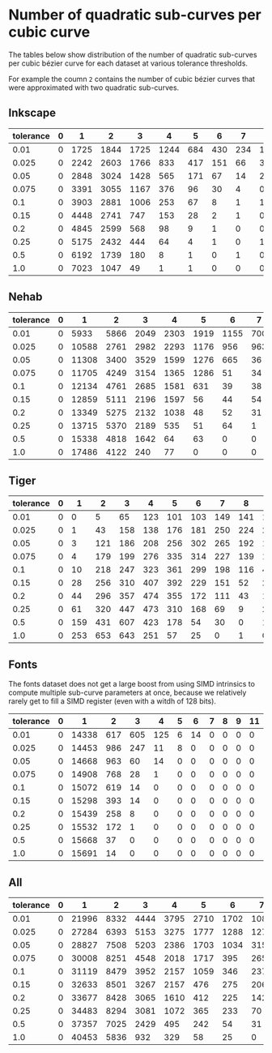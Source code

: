 
# Number of quadratic sub-curves per cubic curve

The tables below show distribution of the number of quadratic sub-curves per cubic bézier curve for each dataset at various tolerance thresholds.

For example the coumn `2` contains the number of cubic bézier curves that were approximated with two quadratic sub-curves.

## Inkscape

| tolerance | 0   | 1    | 2    | 3    | 4    | 5   | 6   | 7   | 8   | 9   | 11  | 12  | 13  | 14  | 15  | 16+ |
| --------- | --- | ---- | ---- | ---- | ---- | --- | --- | --- | --- | --- | --- | --- | --- | --- | --- | --- |
| 0.01      | 0   | 1725 | 1844 | 1725 | 1244 | 684 | 430 | 234 | 116 | 58  | 31  | 20  | 6   | 1   | 1   | 2   |
| 0.025     | 0   | 2242 | 2603 | 1766 | 833  | 417 | 151 | 66  | 32  | 7   | 2   | 0   | 1   | 0   | 0   | 1   |
| 0.05      | 0   | 2848 | 3024 | 1428 | 565  | 171 | 67  | 14  | 2   | 0   | 1   | 0   | 0   | 0   | 1   | 0   |
| 0.075     | 0   | 3391 | 3055 | 1167 | 376  | 96  | 30  | 4   | 0   | 1   | 0   | 0   | 1   | 0   | 0   | 0   |
| 0.1       | 0   | 3903 | 2881 | 1006 | 253  | 67  | 8   | 1   | 1   | 0   | 0   | 1   | 0   | 0   | 0   | 0   |
| 0.15      | 0   | 4448 | 2741 | 747  | 153  | 28  | 2   | 1   | 0   | 0   | 1   | 0   | 0   | 0   | 0   | 0   |
| 0.2       | 0   | 4845 | 2599 | 568  | 98   | 9   | 1   | 0   | 0   | 1   | 0   | 0   | 0   | 0   | 0   | 0   |
| 0.25      | 0   | 5175 | 2432 | 444  | 64   | 4   | 1   | 0   | 1   | 0   | 0   | 0   | 0   | 0   | 0   | 0   |
| 0.5       | 0   | 6192 | 1739 | 180  | 8    | 1   | 0   | 1   | 0   | 0   | 0   | 0   | 0   | 0   | 0   | 0   |
| 1.0       | 0   | 7023 | 1047 | 49   | 1    | 1   | 0   | 0   | 0   | 0   | 0   | 0   | 0   | 0   | 0   | 0   |

## Nehab

| tolerance | 0   | 1     | 2    | 3    | 4    | 5    | 6    | 7   | 8   | 9   | 11  | 12  | 13  | 14  | 15  | 16+ |
| --------- | --- | ----- | ---- | ---- | ---- | ---- | ---- | --- | --- | --- | --- | --- | --- | --- | --- | --- |
| 0.01      | 0   | 5933  | 5866 | 2049 | 2303 | 1919 | 1155 | 700 | 704 | 805 | 334 | 30  | 16  | 18  | 17  | 76  |
| 0.025     | 0   | 10588 | 2761 | 2982 | 2293 | 1176 | 956  | 963 | 75  | 22  | 26  | 24  | 28  | 31  | 0   | 0   |
| 0.05      | 0   | 11308 | 3400 | 3529 | 1599 | 1276 | 665  | 36  | 30  | 32  | 38  | 12  | 0   | 0   | 0   | 0   |
| 0.075     | 0   | 11705 | 4249 | 3154 | 1365 | 1286 | 51   | 34  | 36  | 45  | 0   | 0   | 0   | 0   | 0   | 0   |
| 0.1       | 0   | 12134 | 4761 | 2685 | 1581 | 631  | 39   | 38  | 48  | 8   | 0   | 0   | 0   | 0   | 0   | 0   |
| 0.15      | 0   | 12859 | 5111 | 2196 | 1597 | 56   | 44   | 54  | 8   | 0   | 0   | 0   | 0   | 0   | 0   | 0   |
| 0.2       | 0   | 13349 | 5275 | 2132 | 1038 | 48   | 52   | 31  | 0   | 0   | 0   | 0   | 0   | 0   | 0   | 0   |
| 0.25      | 0   | 13715 | 5370 | 2189 | 535  | 51   | 64   | 1   | 0   | 0   | 0   | 0   | 0   | 0   | 0   | 0   |
| 0.5       | 0   | 15338 | 4818 | 1642 | 64   | 63   | 0    | 0   | 0   | 0   | 0   | 0   | 0   | 0   | 0   | 0   |
| 1.0       | 0   | 17486 | 4122 | 240  | 77   | 0    | 0    | 0   | 0   | 0   | 0   | 0   | 0   | 0   | 0   | 0   |

## Tiger

| tolerance | 0   | 1   | 2   | 3   | 4   | 5   | 6   | 7   | 8   | 9   | 11  | 12  | 13  | 14  | 15  | 16+ |
| --------- | --- | --- | --- | --- | --- | --- | --- | --- | --- | --- | --- | --- | --- | --- | --- | --- |
| 0.01      | 0   | 0   | 5   | 65  | 123 | 101 | 103 | 149 | 141 | 176 | 161 | 165 | 158 | 122 | 87  | 327 |
| 0.025     | 0   | 1   | 43  | 158 | 138 | 176 | 181 | 250 | 224 | 211 | 144 | 118 | 54  | 84  | 27  | 74  |
| 0.05      | 0   | 3   | 121 | 186 | 208 | 256 | 302 | 265 | 192 | 133 | 103 | 36  | 44  | 3   | 11  | 20  |
| 0.075     | 0   | 4   | 179 | 199 | 276 | 335 | 314 | 227 | 139 | 108 | 40  | 31  | 5   | 25  | 0   | 1   |
| 0.1       | 0   | 10  | 218 | 247 | 323 | 361 | 299 | 198 | 116 | 44  | 36  | 7   | 23  | 0   | 0   | 1   |
| 0.15      | 0   | 28  | 256 | 310 | 407 | 392 | 229 | 151 | 52  | 27  | 17  | 13  | 0   | 0   | 1   | 0   |
| 0.2       | 0   | 44  | 296 | 357 | 474 | 355 | 172 | 111 | 43  | 17  | 13  | 0   | 0   | 1   | 0   | 0   |
| 0.25      | 0   | 61  | 320 | 447 | 473 | 310 | 168 | 69  | 9   | 25  | 0   | 0   | 1   | 0   | 0   | 0   |
| 0.5       | 0   | 159 | 431 | 607 | 423 | 178 | 54  | 30  | 0   | 1   | 0   | 0   | 0   | 0   | 0   | 0   |
| 1.0       | 0   | 253 | 653 | 643 | 251 | 57  | 25  | 0   | 1   | 0   | 0   | 0   | 0   | 0   | 0   | 0   |


## Fonts

The fonts dataset does not get a large boost from using SIMD intrinsics to compute multiple sub-curve parameters at once, because we relatively rarely
get to fill a SIMD register (even with a witdh of 128 bits).

| tolerance | 0   | 1     | 2   | 3   | 4   | 5   | 6   | 7   | 8   | 9   | 11  | 12  | 13  | 14  | 15  | 16+ |
| --------- | --- | ----- | --- | --- | --- | --- | --- | --- | --- | --- | --- | --- | --- | --- | --- | --- |
| 0.01      | 0   | 14338 | 617 | 605 | 125 | 6   | 14  | 0   | 0   | 0   | 0   | 0   | 0   | 0   | 0   | 0   |
| 0.025     | 0   | 14453 | 986 | 247 | 11  | 8   | 0   | 0   | 0   | 0   | 0   | 0   | 0   | 0   | 0   | 0   |
| 0.05      | 0   | 14668 | 963 | 60  | 14  | 0   | 0   | 0   | 0   | 0   | 0   | 0   | 0   | 0   | 0   | 0   |
| 0.075     | 0   | 14908 | 768 | 28  | 1   | 0   | 0   | 0   | 0   | 0   | 0   | 0   | 0   | 0   | 0   | 0   |
| 0.1       | 0   | 15072 | 619 | 14  | 0   | 0   | 0   | 0   | 0   | 0   | 0   | 0   | 0   | 0   | 0   | 0   |
| 0.15      | 0   | 15298 | 393 | 14  | 0   | 0   | 0   | 0   | 0   | 0   | 0   | 0   | 0   | 0   | 0   | 0   |
| 0.2       | 0   | 15439 | 258 | 8   | 0   | 0   | 0   | 0   | 0   | 0   | 0   | 0   | 0   | 0   | 0   | 0   |
| 0.25      | 0   | 15532 | 172 | 1   | 0   | 0   | 0   | 0   | 0   | 0   | 0   | 0   | 0   | 0   | 0   | 0   |
| 0.5       | 0   | 15668 | 37  | 0   | 0   | 0   | 0   | 0   | 0   | 0   | 0   | 0   | 0   | 0   | 0   | 0   |
| 1.0       | 0   | 15691 | 14  | 0   | 0   | 0   | 0   | 0   | 0   | 0   | 0   | 0   | 0   | 0   | 0   | 0   |

## All

| tolerance | 0   | 1     | 2    | 3    | 4    | 5    | 6    | 7    | 8   | 9    | 11  | 12  | 13  | 14  | 15  | 16+ |
| --------- | --- | ----- | ---- | ---- | ---- | ---- | ---- | ---- | --- | ---- | --- | --- | --- | --- | --- | --- |
| 0.01      | 0   | 21996 | 8332 | 4444 | 3795 | 2710 | 1702 | 1083 | 961 | 1039 | 526 | 215 | 180 | 141 | 105 | 405 |
| 0.025     | 0   | 27284 | 6393 | 5153 | 3275 | 1777 | 1288 | 1279 | 331 | 240  | 172 | 142 | 83  | 115 | 27  | 75  |
| 0.05      | 0   | 28827 | 7508 | 5203 | 2386 | 1703 | 1034 | 315  | 224 | 165  | 142 | 48  | 44  | 3   | 12  | 20  |
| 0.075     | 0   | 30008 | 8251 | 4548 | 2018 | 1717 | 395  | 265  | 175 | 154  | 40  | 31  | 6   | 25  | 0   | 1   |
| 0.1       | 0   | 31119 | 8479 | 3952 | 2157 | 1059 | 346  | 237  | 165 | 52   | 36  | 8   | 23  | 0   | 0   | 1   |
| 0.15      | 0   | 32633 | 8501 | 3267 | 2157 | 476  | 275  | 206  | 60  | 27   | 18  | 13  | 0   | 0   | 1   | 0   |
| 0.2       | 0   | 33677 | 8428 | 3065 | 1610 | 412  | 225  | 142  | 43  | 18   | 13  | 0   | 0   | 1   | 0   | 0   |
| 0.25      | 0   | 34483 | 8294 | 3081 | 1072 | 365  | 233  | 70   | 10  | 25   | 0   | 0   | 1   | 0   | 0   | 0   |
| 0.5       | 0   | 37357 | 7025 | 2429 | 495  | 242  | 54   | 31   | 0   | 1    | 0   | 0   | 0   | 0   | 0   | 0   |
| 1.0       | 0   | 40453 | 5836 | 932  | 329  | 58   | 25   | 0    | 1   | 0    | 0   | 0   | 0   | 0   | 0   | 0   |
